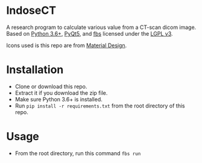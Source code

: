 # IndoseCT
A research program to calculate various value from a CT-scan dicom image. Based on [Python 3.6+](https://www.python.org), [PyQt5](https://riverbankcomputing.com/software/pyqt/download5), and [fbs](https://build-system.fman.io) licensed under the [LGPL v3](LICENSE).

Icons used is this repo are from [Material Design](https://material.io).

# Installation
  * Clone or download this repo.
  * Extract it if you download the zip file.
  * Make sure Python 3.6+ is installed.
  * Run `pip install -r requirements.txt` from the root directory of this repo.
  
# Usage
  * From the root directory, run this command
  ```fbs run```

